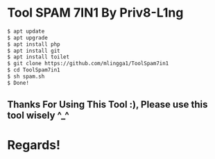 # Tool SPAM 7IN1 By Priv8-L1ng
```sh
$ apt update
$ apt upgrade
$ apt install php
$ apt install git
$ apt install toilet
$ git clone https://github.com/mlingga1/ToolSpam7in1
$ cd ToolSpam7in1
$ sh spam.sh
$ Done!
```
## Thanks For Using This Tool :), Please use this tool wisely ^_^
# Regards!
